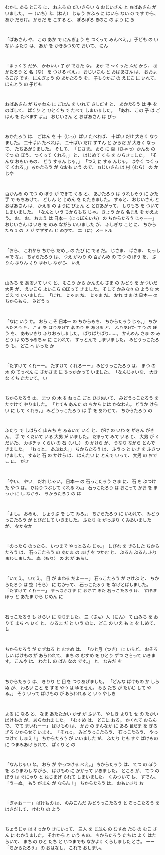 むかし ある ところ に、 おふろ の だいきらい な おじいさん と
おばあさん が いました。
一（いち）年（ねん） じゅう おふろ に はいら ない の です から、 あか だらけ。
からだ を こする と、 ぽろぽろ きのこ の よう に あ

<br>

「ばあさん や。 この あか で
にんぎょう を つくって みんべえ。」
子ども の いない ふたり は、
あか を かきあつめて おいて、 にん

<br>

「まっくろ だが、 かわいい 子 が
できた な。 あか で つくった んだ から、
あかたろう と 名（な） を つける べえ。」
おじいさん と おばあさん は、
おおよろこび です。 にんぎょう の
あかたろう を、 子もりかご の えじこ に
いれて、 ほんとう の 子ども 

<br>

おばあさん が ちゃわん に ごはん を
いれて さしだす と、 あかたろう は 手 を
のばして、 ぱくり と ひとくち で
たべて しまいました。
「あれ、 この 子 は ごはん を
たべます よ。」
おじいさん と おばあさん は
びっ

<br>

あかたろう は、 ごはん を 十（じっ）ぱい たべれば、
十ぱい だけ 大きく なりました。
二十ぱい たべれば、 二十ぱい だけ
ずずん と からだ が 大きく なって、
たちあがりました。 そして、
「じさま。 おら に 百（ひゃっ）かんめ の
てつ の ぼう、 つくって くれろ。」
と、 はじめて くち を ひらきました。
「そんな おもい もの、
どう するん じゃ。」
「つえ に する んじゃ。 はやく
つくって くれろ。」
あかたろう が なおも いう ので、
おじいさん は 村（むら） の かじや 

<br>

百かんめ の てつ の ぼう が
できて くる と、 あかたろう は
うれしそう に かた手 で もちあげて、
どしん と じめん を たたきました。
すると、 おじいさん と
おばあさん は、 かえる の ように
ぴょん と とびあがって、
しりもち を ついて しまいました。
「なんと いう ちからもち じゃ。
きょう から 名まえ を かえよう。
お、 お、 おまえ は 日本一（にっぽんいち） の
ちからたろう じゃーー」
おじいさん は いき を
のみ ながら いいました が、
ふしぎな こと に、 ちからたろう の
せ が ずずずん と のびて、
二（に）メートル 

<br>

「おら、 これから ちから だめし の
たび に でる だ。 じさま、 ばさま、
たっしゃで な。」
ちからたろう は、 つえ がわり の
百かんめ の てつ の ぼう を、
ぶりん ぶりん ふり まわし ながら、
いえ

<br>

山みち を あるいて いく と、
むこう から かんのん さま の みどう を
かついだ 大男 が、 えいこら よいこら
のぼって きました。 そして かみなり の
ような 大ごえ で いいました。
「ほれ、 じゃま だ。 じゃま だ。
おれ さま は 日本一 の ちからもち、
みどうっ

<br>

「なに いう か。 おら こそ 日本一 の ちからもち、 ちからたろう じゃ。」
ちからたろう も、 こえ を はりあげて 名のり を あげる と、
ふりあげた てつ の ぼう を、 あもいきり ふりおろしました。
ばりばりばり......。
かんのん さま の みどう は めちゃめちゃ に
こわれて、 すっとんで しまいました。
みどうっこたろう も、 どこ へ いった か

<br>

「たすけて くれーー。 たすけて くれろーー」
みどうっこたろう は、 まつ の 木 の てっぺん に
さかさま に ひっかかって いました。
「なんじゃいな、 大きな くち たたいて。 い

<br>


ちからたろう は、 まつ の 木 を
ねっこ ごと ひきぬいて、
みどうっこたろう を たすけて やりました。
「とても あんた の ちから には かなわん。
どうか けらい に して くれろ。」
みどうっこたろう は 手 を あわせて、
ちからたろう の

<br>

ふたり で しばらく 山みち を あるいて
いく と、 がけ の いわ を がきん がきん、
手 で くだいて いる 大男 が いました。
だまって みて いる と、 大男 が
くだいた、 カボチャ くらい の 石（いし） の
かけら が、 うなり ながら とんで きました。
「おっと、 あぶねえ。」
ちからたろう は、 ふうっ と いき を
ふきつけました。
すると 石 の かけら は、
はんたい に とんで いって、 大男 の
おでこ に、 がき

<br>

「やい、 やい、 だれ じゃい。 日本一 の 石っこたろう さま に、
石 を ぶつけた やつ は。 ひねりつぶして くれる わ。」
石っこたろう は おこって かお を まっか に
し ながら、 ちからたろう の ほ

<br>

「よし。 おめえ、 しょうぶ を して みろ。」
ちからたろう に いわれて、 みどうっこたろう が
とびだして いきました。 ふたり は がっぷり くみあいました が、
なかなか 

<br>

「のったら のったら、 いつまで やっとるん じゃ。」
しびれ を きらした ちからたろう は、
石っこたろう の あたま の まげ を つかむ と、
ぶるん ぶるん ふりまわしました。
森（もり） の 木 が あらし

<br>

「いてえ。 いてえ。 目 が まわる だよーー」
石っこたろう が さけぶ と、 ちからたろう は
空（そら） に むかって、 石っこたろう を
なげとばしました。
「たすけて くれーー」
まっさかさま に おちて きた
石っこたろう は、 ずぼぼぼっ と あたま から
じめん に 

<br>

石っこたろう も けらい に なりました。
三（さん）人（にん） で 山みち を おりて まち へ
いく と、 ひるま だ と いう のに、 どこ の
いえ も と を しめて、 し

<br>

ちからたろう が たずねる と むすめ は、
「ひと月（つき） に いちど、 おそろしい ばけもの が
あらわれて、 まち の むすめ を ひとり ずつ
さらって いきます。 こんや は、 わたし の
ばん なの です。」
と、 なみだ を

<br>

ちからたろう は、
きりり と 目 を つりあげました。
「どんな ばけもの か しらぬ が、 わるい こと を
する やつ は ゆるせん。 おら たち が たいじ して やる。」
そう いって ばけもの が あらわれる と いう やしき 

<br>

よる に なる と、 なま あたたかい かぜ が
ふいて、 やしき よりも せ の たかい
ばけもの が、 あらわれました。
「むすめ は、 どこに おる。 かくれて おらんで、
でて まいれーー」
ばけもの は、 かお の まんなか に ある
目だま を ぎろぎろ ひからせて います。
「それっ。 みどうっこたろう、 石っこたろう、
やっつけて しまえ！」
ちからたろう が いいました が、 ふたり とも
すぐ ばけもの に つまみあげ られて、
ぱくり と の

<br>

「なんじゃい な。 おら が
やっつける べえ。」
ちからたろう は、 てつ の ぼう を
ふりまわし ながら、 ばけもの に
かかって いきました。
ところ が、 てつ の ぼう は
ぐにゃり と ねじまげ られて
しまいました。
くみついて も、 ずでん。
「うーぬ。 もう がまん が
ならん！」
ちからたろう は、 おもいきり
お

<br>

「ぎゃおーー」
ばけもの は、 のみこんだ みどうっこたろう と
石っこたろう を はきだして、 けむり の よう

<br>

ちょうじゃ は すっかり
きにいって、 三人 を じぶん の
むすめ たち の むこ さん に むかえました。
それから と いう もの、 ちからたろう たち は
よく はたらいて、 まち の ひと たち と いつまでも
なかよく くらしました とさ。
ーー「ちからたろう」 の おはなし、 これで おしまい。